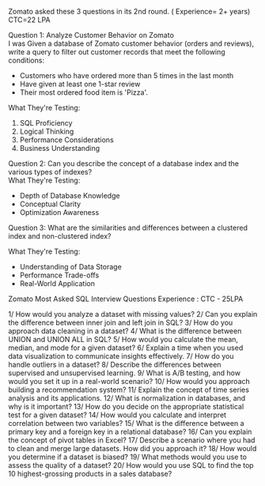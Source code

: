 Zomato asked these 3 questions in its 2nd round. ( Experience= 2+ years)  
CTC=22 LPA

Question 1: Analyze Customer Behavior on Zomato  
I was Given a database of Zomato customer behavior (orders and reviews), write a query to filter out customer records that meet the following conditions:  
- Customers who have ordered more than 5 times in the last month
- Have given at least one 1-star review
- Their most ordered food item is 'Pizza'.

What They're Testing:

1. SQL Proficiency 
2. Logical Thinking 
3. Performance Considerations 
4. Business Understanding 

Question 2: Can you describe the concept of a database index and the various types of indexes?  
What They're Testing:  
- Depth of Database Knowledge
- Conceptual Clarity
- Optimization Awareness

Question 3: What are the similarities and differences between a clustered index and non-clustered index?

What They're Testing:  
- Understanding of Data Storage
- Performance Trade-offs
- Real-World Application 


Zomato Most Asked SQL Interview Questions Experience : 
CTC - 25LPA

1/ How would you analyze a dataset with missing values?
2/ Can you explain the difference between inner join and left join in SQL?
3/ How do you approach data cleaning in a dataset?
4/ What is the difference between UNION and UNION ALL in SQL?
5/ How would you calculate the mean, median, and mode for a given dataset?
6/ Explain a time when you used data visualization to communicate insights effectively.
7/ How do you handle outliers in a dataset?
8/ Describe the differences between supervised and unsupervised learning.
9/ What is A/B testing, and how would you set it up in a real-world scenario?
10/ How would you approach building a recommendation system?
11/ Explain the concept of time series analysis and its applications.
12/ What is normalization in databases, and why is it important?
13/ How do you decide on the appropriate statistical test for a given dataset?
14/ How would you calculate and interpret correlation between two variables?
15/ What is the difference between a primary key and a foreign key in a relational database?
16/ Can you explain the concept of pivot tables in Excel?
17/ Describe a scenario where you had to clean and merge large datasets. How did you approach it?
18/ How would you determine if a dataset is biased?
19/ What methods would you use to assess the quality of a dataset?
20/ How would you use SQL to find the top 10 highest-grossing products in a sales database?